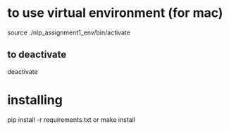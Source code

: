 # to use virtual environment (for mac)

source ./nlp_assignment1_env/bin/activate

## to deactivate

deactivate

# installing

pip install -r requirements.txt or make install
